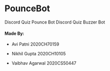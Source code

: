 # PounceBot
Discord Quiz Pounce Bot
Discord Quiz Buzzer Bot


#### Made By:

* Avi Patni 2020CH70159

* Nikhil Gupta 2020CH10105

* Vaibhav Agarwal 2020CS50447
